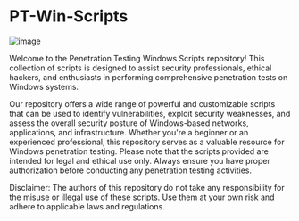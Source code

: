 # PT-Win-Scripts
![image](https://github.com/AS-AbdulSamad/PT-Win-Scripts/assets/116205223/654bd9cb-e884-4ad6-82ae-a868bcdf5db6)

Welcome to the Penetration Testing Windows Scripts repository! This collection of scripts is designed to assist security professionals, ethical hackers, and enthusiasts in performing comprehensive penetration tests on Windows systems.

Our repository offers a wide range of powerful and customizable scripts that can be used to identify vulnerabilities, exploit security weaknesses, and assess the overall security posture of Windows-based networks, applications, and infrastructure. Whether you're a beginner or an experienced professional, this repository serves as a valuable resource for Windows penetration testing.
Please note that the scripts provided are intended for legal and ethical use only. Always ensure you have proper authorization before conducting any penetration testing activities.

Disclaimer: The authors of this repository do not take any responsibility for the misuse or illegal use of these scripts. Use them at your own risk and adhere to applicable laws and regulations.
